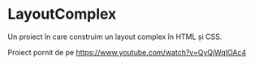 # LayoutComplex

Un proiect în care construim un layout complex în HTML și CSS.

Proiect pornit de pe https://www.youtube.com/watch?v=QyQjWqIOAc4
